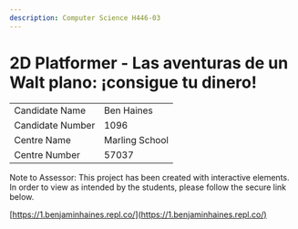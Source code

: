 ```yaml
---
description: Computer Science H446-03
---
```


# 2D Platformer - Las aventuras de un Walt plano: ¡consigue tu dinero!

|                  |                |
| ---------------- | -------------- |
| Candidate Name   | Ben Haines     |
| Candidate Number | 1096           |
| Centre Name      | Marling School |
| Centre Number    | 57037          |

Note to Assessor: This project has been created with interactive elements. In order to view as intended by the students, please follow the secure link below.

[https://1.benjaminhaines.repl.co/](https://1.benjaminhaines.repl.co/)
